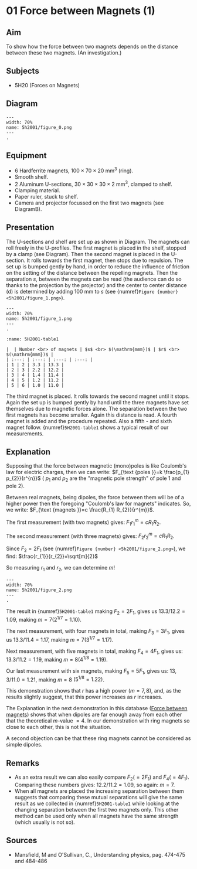 # 01 Force between Magnets (1)   
  
## Aim   
 To show how the force between two magnets depends on the distance between these two magnets. (An investigation.)    
  
## Subjects   
* 5H20 (Forces on Magnets)   

## Diagram
   
```{figure} figures/figure_0.png  
---  
width: 70%  
name: 5h2001/figure_0.png  
---  
. 
```

## Equipment
- 6 Hardferrite magnets, $100 \times 70 \times 20 \mathrm{~mm^3}$ (ring).
- Smooth shelf.
- 2 Aluminum U-sections, $30 \times 30 \times 30 \times 2 \mathrm{~mm^3}$, clamped to shelf.
- Clamping material.
- Paper ruler, stuck to shelf.
- Camera and projector focussed on the first two magnets (see DiagramB).
    
  
## Presentation   
 The U-sections and shelf are set up as shown in Diagram. The magnets can roll freely in the U-profiles. The first magnet is placed in the shelf, stopped by a clamp (see Diagram). Then the second magnet is placed in the U-section. It rolls towards the first magnet, then stops due to repulsion. The set up is bumped gently by hand, in order to reduce the influence of friction on the setting of the distance between the repelling magnets. Then the separation $s$, between the magnets can be read (the audience can do so thanks to the projection by the projector) and the center to center distance (d) is determined by adding $100 \mathrm{~mm}$ to $s$ (see {numref}`Figure {number} <5h2001/figure_1.png>`).

```{figure} figures/figure_1.png  
---  
width: 70%  
name: 5h2001/figure_1.png  
---  
. 
```

```{table} Measurements
:name: 5H2001-table1

|  | Number <br> of magnets | $s$ <br> $(\mathrm{mmm})$ | $r$ <br> $(\mathrm{mmm})$ |
| :---: | :---: | :---: | :---: |
| 1 | 2 | 3.3 | 13.3 |
| 2 | 3 | 2.2 | 12.2 |
| 3 | 4 | 1.4 | 11.4 |
| 4 | 5 | 1.2 | 11.2 |
| 5 | 6 | 1.0 | 11.0 |
```

The third magnet is placed. It rolls towards the second magnet until it stops. Again the set up is bumped gently by hand until the three magnets have set themselves due to magnetic forces alone. The separation between the two first magnets has become smaller. Again this distance is read. A fourth magnet is added and the procedure repeated. Also a fifth - and sixth magnet follow. {numref}`5H2001-table1` shows a typical result of our measurements.
  
## Explanation   
Supposing that the force between magnetic (mono)poles is like Coulomb's law for electric charges, then we can write: $F_{\text {poles }}=k \frac{p_{1} p_{2}}{r^{n}}$ ( $p_{1}$ and $p_{2}$ are the "magnetic pole strength" of pole 1 and pole 2).

Between real magnets, being dipoles, the force between them will be of a higher power then the foregoing "Coulomb's law for magnets" indicates. So, we write: $F_{\text {magnets }}=c \frac{R_{1} R_{2}}{r^{m}}$.

The first measurement (with two magnets) gives: $F_{1} r_{1}^{m}=c R_{1} R_{2}$.

The second measurement (with three magnets) gives: $F_{2} r_{2}^{m}=c R_{1} R_{2}$.

Since $F_{2}=2 F_{1}$ (see {numref}`Figure {number} <5h2001/figure_2.png>`), we find: $\frac{r_{1}}{r_{2}}=\sqrt[m]{2}$

So measuring $r_{1}$ and $r_{2}$, we can determine $m$!

```{figure} figures/figure_2.png  
---  
width: 70%  
name: 5h2001/figure_2.png  
---  
. 
```

The result in {numref}`5H2001-table1` making $F_{2}=2 F_{1}$, gives us $13.3 / 12.2=1.09$, making $m=7\left(2^{1 / 7}=1.10\right)$.

The next measurement, with four magnets in total, making $F_{3}=3 F_{1}$, gives us $13.3 / 11.4=1.17$, making $m=7\left(3^{1 / 7}=1.17\right)$.

Next measurement, with five magnets in total, making $F_{4}=4 F_{1}$, gives us: $13.3 / 11.2=1.19$, making $m=8\left(4^{1 / 8}=1.19\right)$.

Our last measurement with six magnets, making $F_{5}=5 F_{1}$, gives us: $13,3 / 11.0=1.21$, making $m=8$ $\left(5^{1 / 8}=1.22\right)$.

This demonstration shows that $r$ has a high power $(m=7,8)$, and, as the results slightly suggest, that this power increases as $r$ increases.

The Explanation in the next demonstration in this database ([Force between magnets](<../5H2002 Force between Magnets/5H2002.md>)) shows that when dipoles are far enough away from each other that the theoretical $m$-value $=4$. In our demonstration with ring magnets so close to each other, this is not the situation.

A second objection can be that these ring magnets cannot be considered as simple dipoles. 
  
## Remarks
- As an extra result we can also easily compare $F_{2}\left(=2 F_{1}\right)$ and $F_{4}\left(=4 F_{1}\right)$. Comparing these numbers gives: $12.2 / 11.2=1.09$, so again: $m=7$.
- When all magnets are placed the increasing separation between them suggests that comparing these mutual separations will give the same result as we collected in {numref}`5H2001-table1` while looking at the changing separation between the first two magnets only. This other method can be used only when all magnets have the same strength (which usually is not so).
   
  
## Sources
 *  Mansfield, M and O'Sullivan, C., Understanding physics, pag. 474-475 and 484-486
  
